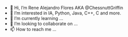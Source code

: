 - 👋 Hi, I’m Rene Alejandro Flores AKA @ChessnuttGriffin
- 👀 I’m interested in IA, Python, Java, C++, C and more.
- 🌱 I’m currently learning ...
- 💞️ I’m looking to collaborate on ...
- 📫 How to reach me ...

<!---
ChessnuttGriffin/ChessnuttGriffin is a ✨ special ✨ repository because its `README.md` (this file) appears on your GitHub profile.
You can click the Preview link to take a look at your changes.
--->
